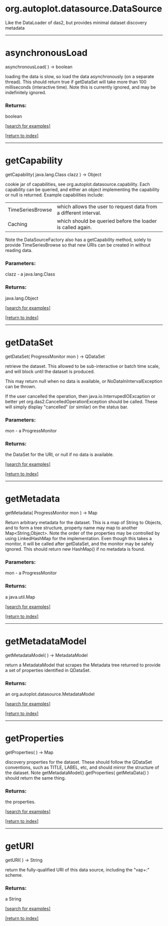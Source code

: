 # org.autoplot.datasource.DataSource

Like the DataLoader of das2, but provides minimal dataset discovery metadata

***
<a name="asynchronousLoad"></a>
# asynchronousLoad
asynchronousLoad(  ) &rarr; boolean

loading the data is slow, so load the data asynchronously (on a separate thread).  This
should return true if getDataSet will take more than 100 milliseconds (interactive time).
 Note this is currently ignored, and may be indefinitely ignored.

### Returns:
boolean


<a href="https://github.com/autoplot/dev/search?q=asynchronousLoad&unscoped_q=asynchronousLoad">[search for examples]</a>

<a href="https://github.com/autoplot/documentation/blob/master/javadoc/index-all.md">[return to index]</a>

***
<a name="getCapability"></a>
# getCapability
getCapability( java.lang.Class clazz ) &rarr; Object

cookie jar of capabilities, see org.autoplot.datasource.capability.  Each capability can be 
 queried, and either an object implementing the capability or null is returned.  Example
 capabilities include:<table>
 <tr><td>TimeSeriesBrowse</td><td>which allows the user to request data from a different interval. </td></tr>
 <tr><td>Caching</td><td>which should be queried before the loader is called again.</td></tr>
 </table>
 Note the DataSourceFactory also has a getCapability method, solely to provide TimeSeriesBrowse so that 
 new URIs can be created in without reading data.

### Parameters:
clazz - a java.lang.Class

### Returns:
java.lang.Object


<a href="https://github.com/autoplot/dev/search?q=getCapability&unscoped_q=getCapability">[search for examples]</a>

<a href="https://github.com/autoplot/documentation/blob/master/javadoc/index-all.md">[return to index]</a>

***
<a name="getDataSet"></a>
# getDataSet
getDataSet( ProgressMonitor mon ) &rarr; QDataSet

retrieve the dataset.  This allowed to be sub-interactive or batch time scale, and will block
 until the dataset is produced.

 This may return null when no data is available, or NoDataInIntervalException can be thrown.

 If the user cancelled the operation, then java.io.InterrupedIOExcaption or
 better yet org.das2.CancelledOperationException should be called.  These will
 simply display "cancelled" (or similar) on the status bar.

### Parameters:
mon - a ProgressMonitor

### Returns:
the DataSet for the URI, or null if no data is available.

<a href="https://github.com/autoplot/dev/search?q=getDataSet&unscoped_q=getDataSet">[search for examples]</a>

<a href="https://github.com/autoplot/documentation/blob/master/javadoc/index-all.md">[return to index]</a>

***
<a name="getMetadata"></a>
# getMetadata
getMetadata( ProgressMonitor mon ) &rarr; Map

Return arbitrary metadata for the dataset.  This is a map of String to Objects,
 and to form a tree structure, property name may map to another Map&lt;String,Object&gt;.
 Note the order of the properties may be controlled by using LinkedHashMap for the
 implementation.  Even though this takes a monitor, it will be called after getDataSet,
 and the monitor may be safely ignored.
 This should return new HashMap() if no metadata is found.

### Parameters:
mon - a ProgressMonitor

### Returns:
a java.util.Map


<a href="https://github.com/autoplot/dev/search?q=getMetadata&unscoped_q=getMetadata">[search for examples]</a>

<a href="https://github.com/autoplot/documentation/blob/master/javadoc/index-all.md">[return to index]</a>

***
<a name="getMetadataModel"></a>
# getMetadataModel
getMetadataModel(  ) &rarr; MetadataModel

return a MetadataModel that scrapes the Metadata tree returned to provide a
 set of properties identified in QDataSet.

### Returns:
an org.autoplot.datasource.MetadataModel


<a href="https://github.com/autoplot/dev/search?q=getMetadataModel&unscoped_q=getMetadataModel">[search for examples]</a>

<a href="https://github.com/autoplot/documentation/blob/master/javadoc/index-all.md">[return to index]</a>

***
<a name="getProperties"></a>
# getProperties
getProperties(  ) &rarr; Map

discovery properties for the dataset.  These should follow the QDataSet conventions, such as
 TITLE, LABEL, etc, and should mirror the structure of the dataset.  Note
 getMetadataModel().getProperties( getMetaData() ) should return the same thing.

### Returns:
the properties.

<a href="https://github.com/autoplot/dev/search?q=getProperties&unscoped_q=getProperties">[search for examples]</a>

<a href="https://github.com/autoplot/documentation/blob/master/javadoc/index-all.md">[return to index]</a>

***
<a name="getURI"></a>
# getURI
getURI(  ) &rarr; String

return the fully-qualified URI of this data source, including the "vap+<ext>:" scheme.

### Returns:
a String


<a href="https://github.com/autoplot/dev/search?q=getURI&unscoped_q=getURI">[search for examples]</a>

<a href="https://github.com/autoplot/documentation/blob/master/javadoc/index-all.md">[return to index]</a>

